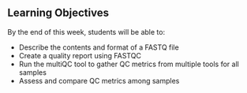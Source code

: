 ## Learning Objectives

By the end of this week, students will be able to:  

* Describe the contents and format of a FASTQ file
* Create a quality report using FASTQC
* Run the multiQC tool to gather QC metrics from multiple tools for all samples
* Assess and compare QC metrics among samples
